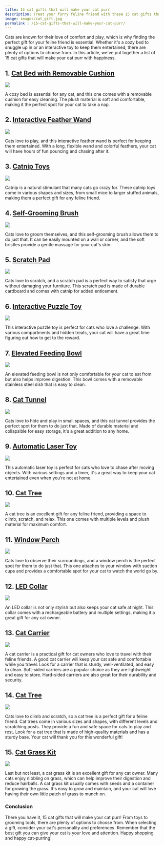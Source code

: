 ```yaml
---
title: 15 cat gifts that will make your cat purr
description: Treat your furry feline friend with these 15 cat gifts that are guaranteed to make them purr with delight. From cozy beds to interactive toys, we have everything you need to spoil your beloved cat.
image: images/cat_gift.jpg
permalink : /15-cat-gifts-that-will-make-your-cat-purr/
---
```


Cats are known for their love of comfort and play, which is why finding the perfect gift for your feline friend is essential. Whether it's a cozy bed to snuggle up in or an interactive toy to keep them entertained, there are plenty of options to choose from. In this article, we've put together a list of 15 cat gifts that will make your cat purr with happiness.

## 1. [Cat Bed with Removable Cushion](https://amzn.to/4dBGW5O)

<a href="https://www.amazon.com/Miguel-Cat-Indoor-Cats-Washable/dp/B09NNPCRW5?crid=UXKOT0WUT70R&keywords=Cat+Bed+with+Removable+Cushion&qid=1678211017&sprefix=cat+bed+with+removable+cushion%2Caps%2C218&sr=8-1-spons&psc=1&spLa=ZW5jcnlwdGVkUXVhbGlmaWVyPUEyNThTR0VZMEpUOTdIJmVuY3J5cHRlZElkPUEwMDcxMDAwMTNDVDNSMEsyWUdNSCZlbmNyeXB0ZWRBZElkPUEwODg1NjU3MzNRNzQ4NlBFTlVCUSZ3aWRnZXROYW1lPXNwX2F0ZiZhY3Rpb249Y2xpY2tSZWRpcmVjdCZkb05vdExvZ0NsaWNrPXRydWU%3D&linkCode=li2&tag=forpetswith01-20&linkId=f6d8c96134eb8ef033c8e739c57aacda&language=en_US&ref_=as_li_ss_il" target="_blank"><img border="0" src="//ws-na.amazon-adsystem.com/widgets/q?_encoding=UTF8&ASIN=B09NNPCRW5&Format=_SL160_&ID=AsinImage&MarketPlace=US&ServiceVersion=20070822&WS=1&tag=forpetswith01-20&language=en_US" ></a><img src="https://m.media-amazon.com/images/I/81BFFwwcLML.__AC_SX300_SY300_QL70_FMwebp_.jpg" width="1" height="1" border="0" alt="" style="border:none !important; margin:0px !important;" />

A cozy bed is essential for any cat, and this one comes with a removable cushion for easy cleaning. The plush material is soft and comfortable, making it the perfect spot for your cat to take a nap.

## 2. [Interactive Feather Wand](https://amzn.to/4kvE7oT)

<a href="https://www.amazon.com/Interactive-Durable-Outdoor-Exercise-Training/dp/B086L77P6B?crid=38ZDSWZGPCFGI&keywords=Interactive+Feather+Wand&qid=1678211082&sprefix=interactive+feather+wand%2Caps%2C221&sr=8-1-spons&psc=1&spLa=ZW5jcnlwdGVkUXVhbGlmaWVyPUEySjA1V0U2V1FWNlBFJmVuY3J5cHRlZElkPUEwNDczNDgxM004V1hDVFJKSEdZVCZlbmNyeXB0ZWRBZElkPUEwMTc0NDIzNkY3VURLMjBKMjNTJndpZGdldE5hbWU9c3BfYXRmJmFjdGlvbj1jbGlja1JlZGlyZWN0JmRvTm90TG9nQ2xpY2s9dHJ1ZQ%3D%3D&linkCode=li2&tag=forpetswith01-20&linkId=0350dbbb895e62d14af85f1431452865&language=en_US&ref_=as_li_ss_il" target="_blank"><img border="0" src="//ws-na.amazon-adsystem.com/widgets/q?_encoding=UTF8&ASIN=B086L77P6B&Format=_SL160_&ID=AsinImage&MarketPlace=US&ServiceVersion=20070822&WS=1&tag=forpetswith01-20&language=en_US" ></a><img src="https://m.media-amazon.com/images/I/816Nyel0tgL.__AC_SX300_SY300_QL70_FMwebp_.jpg" width="1" height="1" border="0" alt="" style="border:none !important; margin:0px !important;" />

Cats love to play, and this interactive feather wand is perfect for keeping them entertained. With a long, flexible wand and colorful feathers, your cat will have hours of fun pouncing and chasing after it.

## 3. [Catnip Toys](https://amzn.to/4kco2F1)

<a href="https://www.amazon.com/SmartyKat-Skitter-Critters-Catnip-Value/dp/B01LZAR8NO?crid=184HW308KOFMO&keywords=Catnip+Toys&qid=1678211141&sprefix=catnip+toys%2Caps%2C288&sr=8-5&linkCode=li2&tag=forpetswith01-20&linkId=0daaf48f3c36ca2f1f3fe4968b7cd407&language=en_US&ref_=as_li_ss_il" target="_blank"><img border="0" src="//ws-na.amazon-adsystem.com/widgets/q?_encoding=UTF8&ASIN=B01LZAR8NO&Format=_SL160_&ID=AsinImage&MarketPlace=US&ServiceVersion=20070822&WS=1&tag=forpetswith01-20&language=en_US" ></a><img src="https://m.media-amazon.com/images/I/812mpNVZDUL.__AC_SX300_SY300_QL70_FMwebp_.jpg" width="1" height="1" border="0" alt="" style="border:none !important; margin:0px !important;" />

Catnip is a natural stimulant that many cats go crazy for. These catnip toys come in various shapes and sizes, from small mice to larger stuffed animals, making them a perfect gift for any feline friend.

## 4. [Self-Grooming Brush](https://amzn.to/43mpcb7)

<a href="https://www.amazon.com/Hertzko-Self-Cleaning-Slicker-Brush/dp/B00ZGPI3OY?crid=32JQP3ZWVT0O&keywords=Self-Grooming+Brush&qid=1678211209&sprefix=self-grooming+brush%2Caps%2C853&sr=8-1-spons&psc=1&smid=A2ZGEJ0145DF0H&spLa=ZW5jcnlwdGVkUXVhbGlmaWVyPUExOUdZMU5KREpERDZPJmVuY3J5cHRlZElkPUEwNDc2NTk1MUJBU1A3SEkyWFFOOSZlbmNyeXB0ZWRBZElkPUEwNDkxMzE5Mk9ISTdGOTlORjdTJndpZGdldE5hbWU9c3BfYXRmJmFjdGlvbj1jbGlja1JlZGlyZWN0JmRvTm90TG9nQ2xpY2s9dHJ1ZQ%3D%3D&linkCode=li2&tag=forpetswith01-20&linkId=e798bf9349b8a07b18c5f92144ccd2fe&language=en_US&ref_=as_li_ss_il" target="_blank"><img border="0" src="//ws-na.amazon-adsystem.com/widgets/q?_encoding=UTF8&ASIN=B00ZGPI3OY&Format=_SL160_&ID=AsinImage&MarketPlace=US&ServiceVersion=20070822&WS=1&tag=forpetswith01-20&language=en_US" ></a><img src="https://m.media-amazon.com/images/I/31d0kuIQsnL._SX300_SY300_QL70_FMwebp_.jpg" width="1" height="1" border="0" alt="" style="border:none !important; margin:0px !important;" />

Cats love to groom themselves, and this self-grooming brush allows them to do just that. It can be easily mounted on a wall or corner, and the soft bristles provide a gentle massage for your cat's skin.

## 5. [Scratch Pad](https://amzn.to/4je7CKP)

<a href="https://www.amazon.com/COCHING-Scratcher-Cardboard-Scratching-Reversible/dp/B07CZZSVZM?crid=SPS5EQUQT8JE&keywords=Scratch+Pad&qid=1678211266&sprefix=scratch+pad%2Caps%2C343&sr=8-1-spons&psc=1&spLa=ZW5jcnlwdGVkUXVhbGlmaWVyPUExMkZNNkpHQVJTV1NCJmVuY3J5cHRlZElkPUEwOTk4ODE2MkVYRDBQU0VVOVVWVSZlbmNyeXB0ZWRBZElkPUEwMDU4OTQxMVFSVjFPQk9FVlAzRiZ3aWRnZXROYW1lPXNwX2F0ZiZhY3Rpb249Y2xpY2tSZWRpcmVjdCZkb05vdExvZ0NsaWNrPXRydWU%3D&linkCode=li2&tag=forpetswith01-20&linkId=b2771ab4d9e4bc0ec463ccb6bc9689f8&language=en_US&ref_=as_li_ss_il" target="_blank"><img border="0" src="//ws-na.amazon-adsystem.com/widgets/q?_encoding=UTF8&ASIN=B07CZZSVZM&Format=_SL160_&ID=AsinImage&MarketPlace=US&ServiceVersion=20070822&WS=1&tag=forpetswith01-20&language=en_US" ></a><img src="https://m.media-amazon.com/images/I/81iU6-tzlfL._AC_SY450_.jpg" width="1" height="1" border="0" alt="" style="border:none !important; margin:0px !important;" />

Cats love to scratch, and a scratch pad is a perfect way to satisfy that urge without damaging your furniture. This scratch pad is made of durable cardboard and comes with catnip for added enticement.

## 6. [Interactive Puzzle Toy](https://amzn.to/43jQ1Lu)

<a href="https://www.amazon.com/Cat-Amazing-Sliders-Interactive-Puzzle/dp/B07VGN7SJL?crid=3AP5OKVNGT8Y4&keywords=cat+toy+puzzle+interactive+toys&qid=1678211342&sprefix=Interactive+Puzzle+Toy%2Caps%2C245&sr=8-6&linkCode=li2&tag=forpetswith01-20&linkId=48b820b56e40a94f662b0ccdeb371296&language=en_US&ref_=as_li_ss_il" target="_blank"><img border="0" src="//ws-na.amazon-adsystem.com/widgets/q?_encoding=UTF8&ASIN=B07VGN7SJL&Format=_SL160_&ID=AsinImage&MarketPlace=US&ServiceVersion=20070822&WS=1&tag=forpetswith01-20&language=en_US" ></a><img src="https://m.media-amazon.com/images/I/51ANg9SRK9L._AC_SX450_.jpg" width="1" height="1" border="0" alt="" style="border:none !important; margin:0px !important;" />

This interactive puzzle toy is perfect for cats who love a challenge. With various compartments and hidden treats, your cat will have a great time figuring out how to get to the reward.

## 7. [Elevated Feeding Bowl](https://amzn.to/4k8tcl9)

<a href="https://www.amazon.com/Kitty-City-Raised-Stress-Waterer/dp/B081J9D4BG?keywords=elevated+feeding+bowl+cats&qid=1678211405&sprefix=Elevated+Feeding+Bowl+cat%2Caps%2C238&sr=8-6&linkCode=li2&tag=forpetswith01-20&linkId=423133d8d8e73c936f0f3e608af09a48&language=en_US&ref_=as_li_ss_il" target="_blank"><img border="0" src="//ws-na.amazon-adsystem.com/widgets/q?_encoding=UTF8&ASIN=B081J9D4BG&Format=_SL160_&ID=AsinImage&MarketPlace=US&ServiceVersion=20070822&WS=1&tag=forpetswith01-20&language=en_US" ></a><img src="https://m.media-amazon.com/images/I/71R+Cd-By-L._AC_SY450_.jpg" width="1" height="1" border="0" alt="" style="border:none !important; margin:0px !important;" />

An elevated feeding bowl is not only comfortable for your cat to eat from but also helps improve digestion. This bowl comes with a removable stainless steel dish that is easy to clean.

## 8. [Cat Tunnel](https://amzn.to/43yrlPK)

<a href="https://www.amazon.com/Tempcore-Tunnel-Collapsible-Tunnels-Cats%EF%BC%8CKitty/dp/B07YKRPYJH?crid=1WZD76OD85HKX&keywords=Cat+Tunnel&qid=1678211453&sprefix=cat+tunnel%2Caps%2C226&sr=8-1-spons&psc=1&spLa=ZW5jcnlwdGVkUXVhbGlmaWVyPUEyVkE3U1pISEczTDUxJmVuY3J5cHRlZElkPUEwNTg1MjI0M0VERlhaNFpOT1A4NiZlbmNyeXB0ZWRBZElkPUEwNTk4ODgxQ1JQMDkxSzBaNlRUJndpZGdldE5hbWU9c3BfYXRmJmFjdGlvbj1jbGlja1JlZGlyZWN0JmRvTm90TG9nQ2xpY2s9dHJ1ZQ%3D%3D&linkCode=li2&tag=forpetswith01-20&linkId=215bc362d0452e9bffa5342e2d768365&language=en_US&ref_=as_li_ss_il" target="_blank"><img border="0" src="//ws-na.amazon-adsystem.com/widgets/q?_encoding=UTF8&ASIN=B07YKRPYJH&Format=_SL160_&ID=AsinImage&MarketPlace=US&ServiceVersion=20070822&WS=1&tag=forpetswith01-20&language=en_US" ></a><img src="https://m.media-amazon.com/images/I/81IeAlJL5rL._AC_SY450_.jpg" width="1" height="1" border="0" alt="" style="border:none !important; margin:0px !important;" />

Cats love to hide and play in small spaces, and this cat tunnel provides the perfect spot for them to do just that. Made of durable material and collapsible for easy storage, it's a great addition to any home.

## 9. [Automatic Laser Toy](https://amzn.to/4kDHkmB)

<a href="https://www.amazon.com/Cyahvtl-Interactive-Charging-Switchable-Patterns/dp/B09W9YZTXK?content-id=amzn1.sym.db5bdf6b-c3cb-4492-ada6-1426f4f364d5%3Aamzn1.sym.db5bdf6b-c3cb-4492-ada6-1426f4f364d5&crid=2Q9VJWDMYABB7&cv_ct_cx=automatic+laser+toys+for+indoor+cats&keywords=automatic+laser+toys+for+indoor+cats&pd_rd_i=B09W9YZTXK&pd_rd_r=bf7692dd-b405-4aa2-aecd-462484ceaaeb&pd_rd_w=nhyiT&pd_rd_wg=XfySH&pf_rd_p=db5bdf6b-c3cb-4492-ada6-1426f4f364d5&pf_rd_r=CHGBGTW4WWYQH4EKRNKV&qid=1678211518&sprefix=Automatic+Laser+Toy%2Caps%2C297&sr=1-1-a73d1c8c-2fd2-4f19-aa41-2df022bcb241-spons&psc=1&smid=A2HJ704CDW2STO&spLa=ZW5jcnlwdGVkUXVhbGlmaWVyPUEzTlJUVEs1RldPVDZOJmVuY3J5cHRlZElkPUEwOTk4MTQ0MkQ4MFZNRTVGWUhUOCZlbmNyeXB0ZWRBZElkPUEwNzkyMzk5MjVMSVZHVVlQTzVHMiZ3aWRnZXROYW1lPXNwX3NlYXJjaF90aGVtYXRpYyZhY3Rpb249Y2xpY2tSZWRpcmVjdCZkb05vdExvZ0NsaWNrPXRydWU%3D&linkCode=li2&tag=forpetswith01-20&linkId=727c066282ce46369f9e8defee241f40&language=en_US&ref_=as_li_ss_il" target="_blank"><img border="0" src="//ws-na.amazon-adsystem.com/widgets/q?_encoding=UTF8&ASIN=B09W9YZTXK&Format=_SL160_&ID=AsinImage&MarketPlace=US&ServiceVersion=20070822&WS=1&tag=forpetswith01-20&language=en_US" ></a><img src="https://m.media-amazon.com/images/I/51mtukDlGdL._AC_SX425_.jpg" width="1" height="1" border="0" alt="" style="border:none !important; margin:0px !important;" />

This automatic laser toy is perfect for cats who love to chase after moving objects. With various settings and a timer, it's a great way to keep your cat entertained even when you're not at home.

## 10. [Cat Tree](https://amzn.to/4mvD8aa)

<a href="https://www.amazon.com/MECOOL-Scratching-Premium-Scratcher-Scratch/dp/B0921T6QFC?crid=30QCXH9FDYCG&keywords=Cat+Tree&qid=1678211576&sprefix=cat+tree%2Caps%2C242&sr=8-3-spons&psc=1&spLa=ZW5jcnlwdGVkUXVhbGlmaWVyPUEyWUhVNThSVEgzMFBaJmVuY3J5cHRlZElkPUEwNzU0MjQ5MjU1UTk2VFJFNTRUUSZlbmNyeXB0ZWRBZElkPUEwOTM2ODUxM1NVNENZWlFOSFFPMyZ3aWRnZXROYW1lPXNwX2F0ZiZhY3Rpb249Y2xpY2tSZWRpcmVjdCZkb05vdExvZ0NsaWNrPXRydWU%3D&linkCode=li2&tag=forpetswith01-20&linkId=580ee381636c4ebf4296043b16bda4c4&language=en_US&ref_=as_li_ss_il" target="_blank"><img border="0" src="//ws-na.amazon-adsystem.com/widgets/q?_encoding=UTF8&ASIN=B0921T6QFC&Format=_SL160_&ID=AsinImage&MarketPlace=US&ServiceVersion=20070822&WS=1&tag=forpetswith01-20&language=en_US" ></a><img src="Cat Tree" width="1" height="1" border="0" alt="" style="border:none !important; margin:0px !important;" />

A cat tree is an excellent gift for any feline friend, providing a space to climb, scratch, and relax. This one comes with multiple levels and plush material for maximum comfort.

## 11. [Window Perch](https://amzn.to/4jh9Mt4)

<a href="https://www.amazon.com/Window-Hammock-Saving-Mounted-Premium/dp/B07MH7WTSN?keywords=window+perch+for+cats+inside&qid=1678211642&sprefix=Window+Perch%2Caps%2C256&sr=8-2-spons&psc=1&spLa=ZW5jcnlwdGVkUXVhbGlmaWVyPUEyQ0xMSjVGWkdJVTFYJmVuY3J5cHRlZElkPUEwNTIxNDY1MjROSElCV0FKU1BHViZlbmNyeXB0ZWRBZElkPUEwNTUwNTg2MU1ONlowSloxOFpBOSZ3aWRnZXROYW1lPXNwX2F0ZiZhY3Rpb249Y2xpY2tSZWRpcmVjdCZkb05vdExvZ0NsaWNrPXRydWU%3D&linkCode=li2&tag=forpetswith01-20&linkId=82da9531273650766d6cb139f180dfb1&language=en_US&ref_=as_li_ss_il" target="_blank"><img border="0" src="//ws-na.amazon-adsystem.com/widgets/q?_encoding=UTF8&ASIN=B07MH7WTSN&Format=_SL160_&ID=AsinImage&MarketPlace=US&ServiceVersion=20070822&WS=1&tag=forpetswith01-20&language=en_US" ></a><img src="https://m.media-amazon.com/images/I/71gvccdY6GL._AC_SY450_.jpg" width="1" height="1" border="0" alt="" style="border:none !important; margin:0px !important;" />

Cats love to observe their surroundings, and a window perch is the perfect spot for them to do just that. This one attaches to your window with suction cups and provides a comfortable spot for your cat to watch the world go by.

## 12. [LED Collar](https://amzn.to/43KlSXe)

<a href="https://www.amazon.com/BSEEN-Rechargeable-Glowing-Adjustable-Visibility/dp/B07PH5VD71?keywords=led+collar+for+cats&qid=1678211716&sprefix=LED+Collar%2Caps%2C230&sr=8-3-spons&psc=1&spLa=ZW5jcnlwdGVkUXVhbGlmaWVyPUFUNVFPUTZXMVRaSCZlbmNyeXB0ZWRJZD1BMDEyNDcyNjJJNThQVzVYWDczOTkmZW5jcnlwdGVkQWRJZD1BMDk1NjI5MldRNFZJWkczUEpDMiZ3aWRnZXROYW1lPXNwX2F0ZiZhY3Rpb249Y2xpY2tSZWRpcmVjdCZkb05vdExvZ0NsaWNrPXRydWU%3D&linkCode=li2&tag=forpetswith01-20&linkId=b3e26ba61c02a1df496e6ac34c46e359&language=en_US&ref_=as_li_ss_il" target="_blank"><img border="0" src="//ws-na.amazon-adsystem.com/widgets/q?_encoding=UTF8&ASIN=B07PH5VD71&Format=_SL160_&ID=AsinImage&MarketPlace=US&ServiceVersion=20070822&WS=1&tag=forpetswith01-20&language=en_US" ></a><img src="https://m.media-amazon.com/images/I/71hyjsFoAsL._AC_SX425_.jpg" width="1" height="1" border="0" alt="" style="border:none !important; margin:0px !important;" />

An LED collar is not only stylish but also keeps your cat safe at night. This collar comes with a rechargeable battery and multiple settings, making it a great gift for any cat owner.

## 13. [Cat Carrier](https://amzn.to/4jeTBMY)

<a href="https://www.amazon.com/Pet-Travel-Carrier-Morpilot-Portable/dp/B07MS8CD6N?keywords=cat+carrier&qid=1678211781&sprefix=Cat+Carrier%2Caps%2C223&sr=8-4-spons&psc=1&spLa=ZW5jcnlwdGVkUXVhbGlmaWVyPUEyME9WMlk2TEZVNzI4JmVuY3J5cHRlZElkPUEwMjY0ODU2MlMzMlpNMjJMV1lBNSZlbmNyeXB0ZWRBZElkPUEwNTcwOTM4M0tNSk5ISjdBOFFQUyZ3aWRnZXROYW1lPXNwX2F0ZiZhY3Rpb249Y2xpY2tSZWRpcmVjdCZkb05vdExvZ0NsaWNrPXRydWU%3D&linkCode=li2&tag=forpetswith01-20&linkId=50bad2cbb7b743ad5fa9d15ff0c04196&language=en_US&ref_=as_li_ss_il" target="_blank"><img border="0" src="//ws-na.amazon-adsystem.com/widgets/q?_encoding=UTF8&ASIN=B07MS8CD6N&Format=_SL160_&ID=AsinImage&MarketPlace=US&ServiceVersion=20070822&WS=1&tag=forpetswith01-20&language=en_US" ></a><img src="https://m.media-amazon.com/images/I/81XUjPV9YqL._AC_SX450_.jpg" width="1" height="1" border="0" alt="" style="border:none !important; margin:0px !important;" />

A cat carrier is a practical gift for cat owners who love to travel with their feline friends. A good cat carrier will keep your cat safe and comfortable while you travel. Look for a carrier that is sturdy, well-ventilated, and easy to clean. Soft-sided carriers are a popular choice as they are lightweight and easy to store. Hard-sided carriers are also great for their durability and security.

## 14. [Cat Tree](https://amzn.to/4kt1389)

<a href="https://www.amazon.com/MECOOL-Scratching-Premium-Scratcher-Scratch/dp/B0921T6QFC?crid=30QCXH9FDYCG&keywords=Cat+Tree&qid=1678211576&sprefix=cat+tree%2Caps%2C242&sr=8-3-spons&psc=1&spLa=ZW5jcnlwdGVkUXVhbGlmaWVyPUEyWUhVNThSVEgzMFBaJmVuY3J5cHRlZElkPUEwNzU0MjQ5MjU1UTk2VFJFNTRUUSZlbmNyeXB0ZWRBZElkPUEwOTM2ODUxM1NVNENZWlFOSFFPMyZ3aWRnZXROYW1lPXNwX2F0ZiZhY3Rpb249Y2xpY2tSZWRpcmVjdCZkb05vdExvZ0NsaWNrPXRydWU%3D&linkCode=li2&tag=forpetswith01-20&linkId=580ee381636c4ebf4296043b16bda4c4&language=en_US&ref_=as_li_ss_il" target="_blank"><img border="0" src="//ws-na.amazon-adsystem.com/widgets/q?_encoding=UTF8&ASIN=B0921T6QFC&Format=_SL160_&ID=AsinImage&MarketPlace=US&ServiceVersion=20070822&WS=1&tag=forpetswith01-20&language=en_US" ></a><img src="https://m.media-amazon.com/images/I/71IQI8YDhNL._AC_SX425_.jpg" width="1" height="1" border="0" alt="" style="border:none !important; margin:0px !important;" />

Cats love to climb and scratch, so a cat tree is a perfect gift for a feline friend. Cat trees come in various sizes and shapes, with different levels and scratching posts. They provide a fun and safe space for cats to play and rest. Look for a cat tree that is made of high-quality materials and has a sturdy base. Your cat will thank you for this wonderful gift!

## 15. [Cat Grass Kit](https://amzn.to/3F8R2hI)

<a href="https://www.amazon.com/Pop-Cat-Grass-Kit-Pack/dp/B07J5P1SNL?crid=DMT7Q7AA3X06&keywords=Cat+Grass+Kit&qid=1678212161&sprefix=cat+grass+kit%2Caps%2C523&sr=8-5&linkCode=li2&tag=forpetswith01-20&linkId=d2c3a965e95c9c0151fe22272a3b3ca6&language=en_US&ref_=as_li_ss_il" target="_blank"><img border="0" src="//ws-na.amazon-adsystem.com/widgets/q?_encoding=UTF8&ASIN=B07J5P1SNL&Format=_SL160_&ID=AsinImage&MarketPlace=US&ServiceVersion=20070822&WS=1&tag=forpetswith01-20&language=en_US" ></a><img src="https://m.media-amazon.com/images/I/61P-PgN4E4L.__AC_SX300_SY300_QL70_FMwebp_.jpg" width="1" height="1" border="0" alt="" style="border:none !important; margin:0px !important;" />

Last but not least, a cat grass kit is an excellent gift for any cat owner. Many cats enjoy nibbling on grass, which can help improve their digestion and reduce hairballs. A cat grass kit usually comes with seeds and a container for growing the grass. It's easy to grow and maintain, and your cat will love having their own little patch of grass to munch on.

### Conclusion

There you have it, 15 cat gifts that will make your cat purr! From toys to grooming tools, there are plenty of options to choose from. When selecting a gift, consider your cat's personality and preferences. Remember that the best gift you can give your cat is your love and attention. Happy shopping and happy cat-purring!
